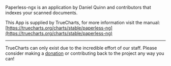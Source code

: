Paperless-ngx is an application by Daniel Quinn and contributors that indexes your scanned documents.

This App is supplied by TrueCharts, for more information visit the manual: [https://truecharts.org/charts/stable/paperless-ng](https://truecharts.org/charts/stable/paperless-ng)

---

TrueCharts can only exist due to the incredible effort of our staff.
Please consider making a [donation](https://truecharts.org/about/sponsor) or contributing back to the project any way you can!
